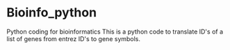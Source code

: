 # Bioinfo_python
Python coding for bioinformatics
This is a python code to translate ID's of a list of genes from entrez ID's to gene symbols. 
